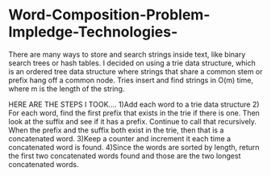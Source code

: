 # Word-Composition-Problem-Impledge-Technologies-
There are many ways to store and search strings inside text, like binary search trees or hash tables. I decided on using a trie data structure, which is an ordered tree data structure where strings that share a common stem or prefix hang off a common node. Tries insert and find strings in O(m) time, where m is the length of the string.

HERE ARE THE STEPS I TOOK....
1)Add each word to a trie data structure 
2) For each word, find the first prefix that exists in the trie if there is one. Then look at the suffix and see if it has a prefix. Continue to call that recursively. When the prefix and the suffix both exist in the trie, then that is a concatenated word.
3)Keep a counter and increment it each time a concatenated word is found.
4)Since the words are sorted by length, return the first two concatenated words found and those are the two longest concatenated words.
